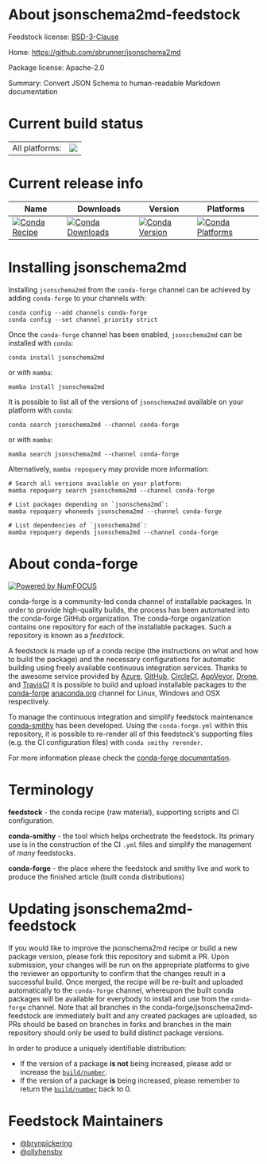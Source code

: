 About jsonschema2md-feedstock
=============================

Feedstock license: [BSD-3-Clause](https://github.com/conda-forge/jsonschema2md-feedstock/blob/main/LICENSE.txt)

Home: https://github.com/sbrunner/jsonschema2md

Package license: Apache-2.0

Summary: Convert JSON Schema to human-readable Markdown documentation

Current build status
====================


<table><tr><td>All platforms:</td>
    <td>
      <a href="https://dev.azure.com/conda-forge/feedstock-builds/_build/latest?definitionId=15758&branchName=main">
        <img src="https://dev.azure.com/conda-forge/feedstock-builds/_apis/build/status/jsonschema2md-feedstock?branchName=main">
      </a>
    </td>
  </tr>
</table>

Current release info
====================

| Name | Downloads | Version | Platforms |
| --- | --- | --- | --- |
| [![Conda Recipe](https://img.shields.io/badge/recipe-jsonschema2md-green.svg)](https://anaconda.org/conda-forge/jsonschema2md) | [![Conda Downloads](https://img.shields.io/conda/dn/conda-forge/jsonschema2md.svg)](https://anaconda.org/conda-forge/jsonschema2md) | [![Conda Version](https://img.shields.io/conda/vn/conda-forge/jsonschema2md.svg)](https://anaconda.org/conda-forge/jsonschema2md) | [![Conda Platforms](https://img.shields.io/conda/pn/conda-forge/jsonschema2md.svg)](https://anaconda.org/conda-forge/jsonschema2md) |

Installing jsonschema2md
========================

Installing `jsonschema2md` from the `conda-forge` channel can be achieved by adding `conda-forge` to your channels with:

```
conda config --add channels conda-forge
conda config --set channel_priority strict
```

Once the `conda-forge` channel has been enabled, `jsonschema2md` can be installed with `conda`:

```
conda install jsonschema2md
```

or with `mamba`:

```
mamba install jsonschema2md
```

It is possible to list all of the versions of `jsonschema2md` available on your platform with `conda`:

```
conda search jsonschema2md --channel conda-forge
```

or with `mamba`:

```
mamba search jsonschema2md --channel conda-forge
```

Alternatively, `mamba repoquery` may provide more information:

```
# Search all versions available on your platform:
mamba repoquery search jsonschema2md --channel conda-forge

# List packages depending on `jsonschema2md`:
mamba repoquery whoneeds jsonschema2md --channel conda-forge

# List dependencies of `jsonschema2md`:
mamba repoquery depends jsonschema2md --channel conda-forge
```


About conda-forge
=================

[![Powered by
NumFOCUS](https://img.shields.io/badge/powered%20by-NumFOCUS-orange.svg?style=flat&colorA=E1523D&colorB=007D8A)](https://numfocus.org)

conda-forge is a community-led conda channel of installable packages.
In order to provide high-quality builds, the process has been automated into the
conda-forge GitHub organization. The conda-forge organization contains one repository
for each of the installable packages. Such a repository is known as a *feedstock*.

A feedstock is made up of a conda recipe (the instructions on what and how to build
the package) and the necessary configurations for automatic building using freely
available continuous integration services. Thanks to the awesome service provided by
[Azure](https://azure.microsoft.com/en-us/services/devops/), [GitHub](https://github.com/),
[CircleCI](https://circleci.com/), [AppVeyor](https://www.appveyor.com/),
[Drone](https://cloud.drone.io/welcome), and [TravisCI](https://travis-ci.com/)
it is possible to build and upload installable packages to the
[conda-forge](https://anaconda.org/conda-forge) [anaconda.org](https://anaconda.org/)
channel for Linux, Windows and OSX respectively.

To manage the continuous integration and simplify feedstock maintenance
[conda-smithy](https://github.com/conda-forge/conda-smithy) has been developed.
Using the ``conda-forge.yml`` within this repository, it is possible to re-render all of
this feedstock's supporting files (e.g. the CI configuration files) with ``conda smithy rerender``.

For more information please check the [conda-forge documentation](https://conda-forge.org/docs/).

Terminology
===========

**feedstock** - the conda recipe (raw material), supporting scripts and CI configuration.

**conda-smithy** - the tool which helps orchestrate the feedstock.
                   Its primary use is in the construction of the CI ``.yml`` files
                   and simplify the management of *many* feedstocks.

**conda-forge** - the place where the feedstock and smithy live and work to
                  produce the finished article (built conda distributions)


Updating jsonschema2md-feedstock
================================

If you would like to improve the jsonschema2md recipe or build a new
package version, please fork this repository and submit a PR. Upon submission,
your changes will be run on the appropriate platforms to give the reviewer an
opportunity to confirm that the changes result in a successful build. Once
merged, the recipe will be re-built and uploaded automatically to the
`conda-forge` channel, whereupon the built conda packages will be available for
everybody to install and use from the `conda-forge` channel.
Note that all branches in the conda-forge/jsonschema2md-feedstock are
immediately built and any created packages are uploaded, so PRs should be based
on branches in forks and branches in the main repository should only be used to
build distinct package versions.

In order to produce a uniquely identifiable distribution:
 * If the version of a package **is not** being increased, please add or increase
   the [``build/number``](https://docs.conda.io/projects/conda-build/en/latest/resources/define-metadata.html#build-number-and-string).
 * If the version of a package **is** being increased, please remember to return
   the [``build/number``](https://docs.conda.io/projects/conda-build/en/latest/resources/define-metadata.html#build-number-and-string)
   back to 0.

Feedstock Maintainers
=====================

* [@brynpickering](https://github.com/brynpickering/)
* [@ollyhensby](https://github.com/ollyhensby/)

